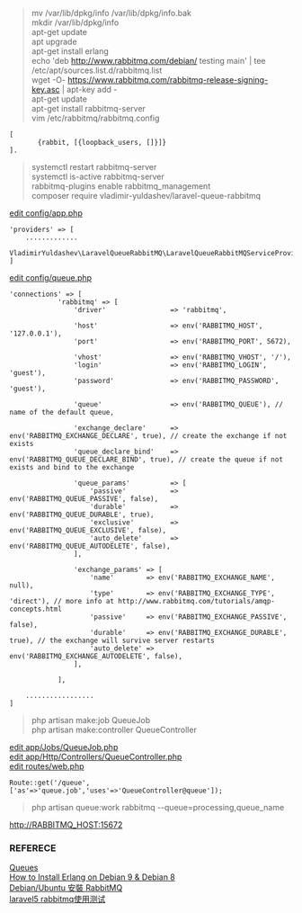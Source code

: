 > mv /var/lib/dpkg/info /var/lib/dpkg/info.bak<br>
> mkdir /var/lib/dpkg/info<br>
> apt-get update<br>
>apt upgrade<br>
>apt-get install erlang<br>
>echo 'deb http://www.rabbitmq.com/debian/ testing main' | tee /etc/apt/sources.list.d/rabbitmq.list<br>
>wget -O- https://www.rabbitmq.com/rabbitmq-release-signing-key.asc | apt-key add -<br>
>apt-get update<br>
>apt-get install rabbitmq-server<br>
> vim /etc/rabbitmq/rabbitmq.config<br>

    [
           {rabbit, [{loopback_users, []}]}
    ].

>systemctl restart rabbitmq-server<br>
>systemctl is-active rabbitmq-server<br>
>rabbitmq-plugins enable rabbitmq_management<br>
>composer require vladimir-yuldashev/laravel-queue-rabbitmq<br>

[edit config/app.php](https://github.com/mingburnu/MQ/blob/master/config/app.php)<br>

    'providers' => [
        .............
        VladimirYuldashev\LaravelQueueRabbitMQ\LaravelQueueRabbitMQServiceProvider::class,       
    ]

[edit config/queue.php](https://github.com/mingburnu/MQ/blob/master/config/queue.php)<br>

    'connections' => [
                'rabbitmq' => [
                    'driver'                => 'rabbitmq',
        
                    'host'                  => env('RABBITMQ_HOST', '127.0.0.1'),
                    'port'                  => env('RABBITMQ_PORT', 5672),
        
                    'vhost'                 => env('RABBITMQ_VHOST', '/'),
                    'login'                 => env('RABBITMQ_LOGIN', 'guest'),
                    'password'              => env('RABBITMQ_PASSWORD', 'guest'),
        
                    'queue'                 => env('RABBITMQ_QUEUE'), // name of the default queue,
        
                    'exchange_declare'      => env('RABBITMQ_EXCHANGE_DECLARE', true), // create the exchange if not exists
                    'queue_declare_bind'    => env('RABBITMQ_QUEUE_DECLARE_BIND', true), // create the queue if not exists and bind to the exchange
        
                    'queue_params'          => [
                        'passive'           => env('RABBITMQ_QUEUE_PASSIVE', false),
                        'durable'           => env('RABBITMQ_QUEUE_DURABLE', true),
                        'exclusive'         => env('RABBITMQ_QUEUE_EXCLUSIVE', false),
                        'auto_delete'       => env('RABBITMQ_QUEUE_AUTODELETE', false),
                    ],
        
                    'exchange_params' => [
                        'name'        => env('RABBITMQ_EXCHANGE_NAME', null),
                        'type'        => env('RABBITMQ_EXCHANGE_TYPE', 'direct'), // more info at http://www.rabbitmq.com/tutorials/amqp-concepts.html
                        'passive'     => env('RABBITMQ_EXCHANGE_PASSIVE', false),
                        'durable'     => env('RABBITMQ_EXCHANGE_DURABLE', true), // the exchange will survive server restarts
                        'auto_delete' => env('RABBITMQ_EXCHANGE_AUTODELETE', false),
                    ],
        
                ],
        
        .................    
    ]

>php artisan make:job QueueJob<br>
>php artisan make:controller QueueController<br>

[edit app/Jobs/QueueJob.php](https://github.com/mingburnu/MQ/blob/master/app/Jobs/QueueJob.php)<br>
[edit app/Http/Controllers/QueueController.php](https://github.com/mingburnu/MQ/blob/master/app/Http/Controllers/QueueController.php)<br>
[edit routes/web.php](https://github.com/mingburnu/MQ/blob/master/routes/web.php)<br>

    Route::get('/queue',['as'=>'queue.job','uses'=>'QueueController@queue']);

>php artisan queue:work rabbitmq --queue=processing,queue_name<br>

[http://RABBITMQ_HOST:15672]()<br>

### REFERECE
[Queues](https://laravel.com/docs/5.4/queues)<br>
[How to Install Erlang on Debian 9 & Debian 8](https://tecadmin.net/install-erlang-debian/)<br>
[Debian/Ubuntu 安裝 RabbitMQ](https://andyyou.github.io/2017/09/07/rabbitmq-ubuntu/)<br>
[laravel5 rabbitmq使用测试](https://www.phpsong.com/3163.html)<br>